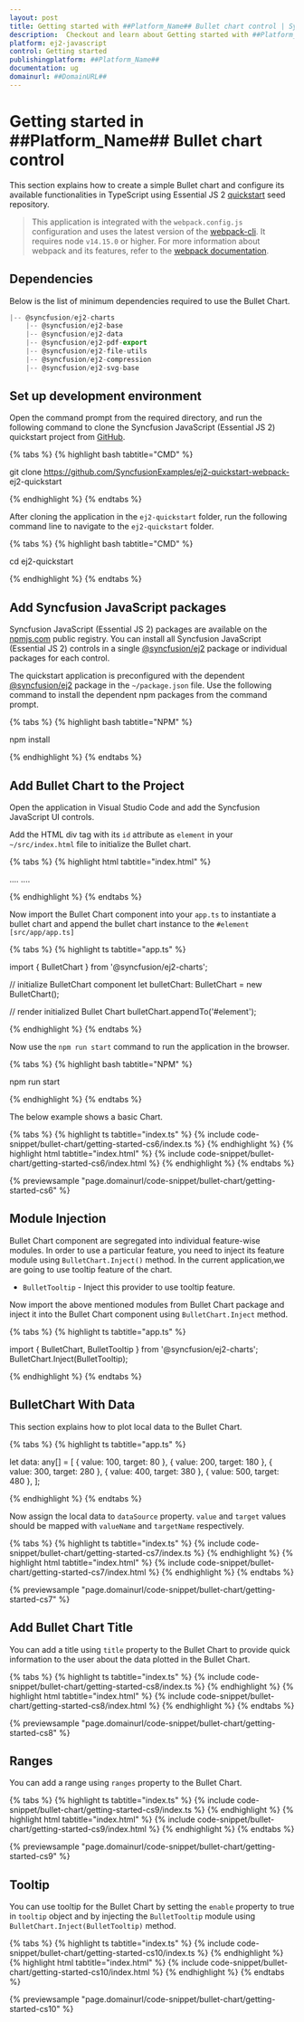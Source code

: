 ```yaml
---
layout: post
title: Getting started with ##Platform_Name## Bullet chart control | Syncfusion
description:  Checkout and learn about Getting started with ##Platform_Name## Bullet chart control of Syncfusion Essential JS 2 and more details.
platform: ej2-javascript
control: Getting started 
publishingplatform: ##Platform_Name##
documentation: ug
domainurl: ##DomainURL##
---
```


# Getting started in ##Platform_Name## Bullet chart control

This section explains how to create a simple Bullet chart and configure its available functionalities in TypeScript using Essential JS 2 [quickstart](https://github.com/SyncfusionExamples/ej2-quickstart-webpack-) seed repository.

> This application is integrated with the `webpack.config.js` configuration and uses the latest version of the [webpack-cli](https://webpack.js.org/api/cli/#commands). It requires node `v14.15.0` or higher. For more information about webpack and its features, refer to the [webpack documentation](https://webpack.js.org/guides/getting-started/).

## Dependencies

Below is the list of minimum dependencies required to use the Bullet Chart.

```javascript
|-- @syncfusion/ej2-charts
    |-- @syncfusion/ej2-base
    |-- @syncfusion/ej2-data
    |-- @syncfusion/ej2-pdf-export
    |-- @syncfusion/ej2-file-utils
    |-- @syncfusion/ej2-compression
    |-- @syncfusion/ej2-svg-base
```

## Set up development environment

Open the command prompt from the required directory, and run the following command to clone the Syncfusion JavaScript (Essential JS 2) quickstart project from [GitHub](https://github.com/SyncfusionExamples/ej2-quickstart-webpack-).

{% tabs %}
{% highlight bash tabtitle="CMD" %}

git clone https://github.com/SyncfusionExamples/ej2-quickstart-webpack- ej2-quickstart

{% endhighlight %}
{% endtabs %}

After cloning the application in the `ej2-quickstart` folder, run the following command line to navigate to the `ej2-quickstart` folder.

{% tabs %}
{% highlight bash tabtitle="CMD" %}

cd ej2-quickstart

{% endhighlight %}
{% endtabs %}

## Add Syncfusion JavaScript packages

Syncfusion JavaScript (Essential JS 2) packages are available on the [npmjs.com](https://www.npmjs.com/~syncfusionorg) public registry. You can install all Syncfusion JavaScript (Essential JS 2) controls in a single [@syncfusion/ej2](https://www.npmjs.com/package/@syncfusion/ej2) package or individual packages for each control.

The quickstart application is preconfigured with the dependent [@syncfusion/ej2](https://www.npmjs.com/package/@syncfusion/ej2) package in the `~/package.json` file. Use the following command to install the dependent npm packages from the command prompt.

{% tabs %}
{% highlight bash tabtitle="NPM" %}

npm install

{% endhighlight %}
{% endtabs %}

## Add Bullet Chart to the Project

Open the application in Visual Studio Code and add the Syncfusion JavaScript UI controls.

Add the HTML div tag with its `id` attribute as `element` in your `~/src/index.html` file to initialize the Bullet chart.

{% tabs %}
{% highlight html tabtitle="index.html" %}

<!DOCTYPE html>
<html lang="en">

<head>
    <title>EJ2 Bullet Chart</title>
    <meta charset="utf-8" />
    <meta name="viewport" content="width=device-width, initial-scale=1.0" />
    <meta name="description" content="Typescript UI Controls" />
    <meta name="author" content="Syncfusion" />
    ....
    ....
</head>

<body>
     <!--container which is going to render the Bullet Chart-->
     <div id='element'>
     </div>
</body>

</html>

{% endhighlight %}
{% endtabs %}

Now import the Bullet Chart component into your `app.ts` to instantiate a bullet chart and append the bullet chart instance to the `#element` `[src/app/app.ts]`

{% tabs %}
{% highlight ts tabtitle="app.ts" %}

import { BulletChart } from '@syncfusion/ej2-charts';

// initialize BulletChart component
let bulletChart: BulletChart = new BulletChart();

// render initialized Bullet Chart
bulletChart.appendTo('#element');

{% endhighlight %}
{% endtabs %}

Now use the `npm run start` command to run the application in the browser.

{% tabs %}
{% highlight bash tabtitle="NPM" %}

npm run start

{% endhighlight %}
{% endtabs %}

The below example shows a basic Chart.

{% tabs %}
{% highlight ts tabtitle="index.ts" %}
{% include code-snippet/bullet-chart/getting-started-cs6/index.ts %}
{% endhighlight %}
{% highlight html tabtitle="index.html" %}
{% include code-snippet/bullet-chart/getting-started-cs6/index.html %}
{% endhighlight %}
{% endtabs %}
          
{% previewsample "page.domainurl/code-snippet/bullet-chart/getting-started-cs6" %}

## Module Injection

Bullet Chart component are segregated into individual feature-wise modules. In order to use a particular feature, you need to inject its feature module using `BulletChart.Inject()` method. In the current application,we are going to use tooltip feature of the chart.

* `BulletTooltip` - Inject this provider to use tooltip feature.

Now import the above mentioned modules from Bullet Chart package and inject it into the Bullet Chart component using `BulletChart.Inject`  method.

{% tabs %}
{% highlight ts tabtitle="app.ts" %}

import { BulletChart, BulletTooltip } from '@syncfusion/ej2-charts';
BulletChart.Inject(BulletTooltip);

{% endhighlight %}
{% endtabs %}

## BulletChart With Data

This section explains how to plot local data to the Bullet Chart.

{% tabs %}
{% highlight ts tabtitle="app.ts" %}

let data: any[] = [
       { value: 100, target: 80 },
       { value: 200, target: 180 },
       { value: 300, target: 280 },
       { value: 400, target: 380 },
       { value: 500, target: 480 },
];

{% endhighlight %}
{% endtabs %}

Now assign the local data to `dataSource` property. `value` and `target` values should be mapped with `valueName` and `targetName` respectively.

{% tabs %}
{% highlight ts tabtitle="index.ts" %}
{% include code-snippet/bullet-chart/getting-started-cs7/index.ts %}
{% endhighlight %}
{% highlight html tabtitle="index.html" %}
{% include code-snippet/bullet-chart/getting-started-cs7/index.html %}
{% endhighlight %}
{% endtabs %}
          
{% previewsample "page.domainurl/code-snippet/bullet-chart/getting-started-cs7" %}

## Add Bullet Chart Title

You can add a title using `title` property to the Bullet Chart to provide quick information to the user about the data plotted in the Bullet Chart.

{% tabs %}
{% highlight ts tabtitle="index.ts" %}
{% include code-snippet/bullet-chart/getting-started-cs8/index.ts %}
{% endhighlight %}
{% highlight html tabtitle="index.html" %}
{% include code-snippet/bullet-chart/getting-started-cs8/index.html %}
{% endhighlight %}
{% endtabs %}
          
{% previewsample "page.domainurl/code-snippet/bullet-chart/getting-started-cs8" %}

## Ranges

You can add a range using `ranges` property to the Bullet Chart.

{% tabs %}
{% highlight ts tabtitle="index.ts" %}
{% include code-snippet/bullet-chart/getting-started-cs9/index.ts %}
{% endhighlight %}
{% highlight html tabtitle="index.html" %}
{% include code-snippet/bullet-chart/getting-started-cs9/index.html %}
{% endhighlight %}
{% endtabs %}
          
{% previewsample "page.domainurl/code-snippet/bullet-chart/getting-started-cs9" %}

## Tooltip

You can use tooltip for the Bullet Chart by setting the `enable` property to true in `tooltip` object and by injecting the `BulletTooltip` module using `BulletChart.Inject(BulletTooltip)` method.

{% tabs %}
{% highlight ts tabtitle="index.ts" %}
{% include code-snippet/bullet-chart/getting-started-cs10/index.ts %}
{% endhighlight %}
{% highlight html tabtitle="index.html" %}
{% include code-snippet/bullet-chart/getting-started-cs10/index.html %}
{% endhighlight %}
{% endtabs %}
          
{% previewsample "page.domainurl/code-snippet/bullet-chart/getting-started-cs10" %}